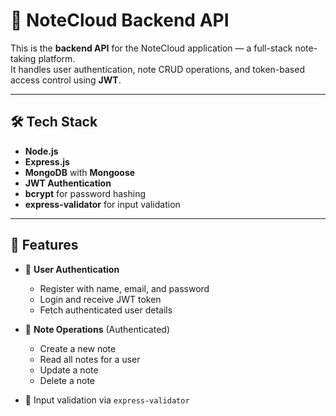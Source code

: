 # 📒 NoteCloud Backend API

This is the **backend API** for the NoteCloud application — a full-stack note-taking platform.  
It handles user authentication, note CRUD operations, and token-based access control using **JWT**.

---

## 🛠️ Tech Stack

- **Node.js**
- **Express.js**
- **MongoDB** with **Mongoose**
- **JWT Authentication**
- **bcrypt** for password hashing
- **express-validator** for input validation

---

## 🚀 Features

- 🔐 **User Authentication**
  - Register with name, email, and password
  - Login and receive JWT token
  - Fetch authenticated user details

- 📝 **Note Operations** (Authenticated)
  - Create a new note
  - Read all notes for a user
  - Update a note
  - Delete a note

- 🧪 Input validation via `express-validator`



